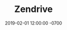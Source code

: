 ---
title: Zendrive
link: https://www.zendrive.com
description: Custom WordPress template for a driver-safety mobile SDK.
active: true
date:   2019-02-01 12:00:00 -0700
---